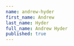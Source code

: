 ```yaml
---
name: andrew-hyder
first_name: Andrew
last_name: Hyder
full_name: Andrew Hyder
published: true
---
```


